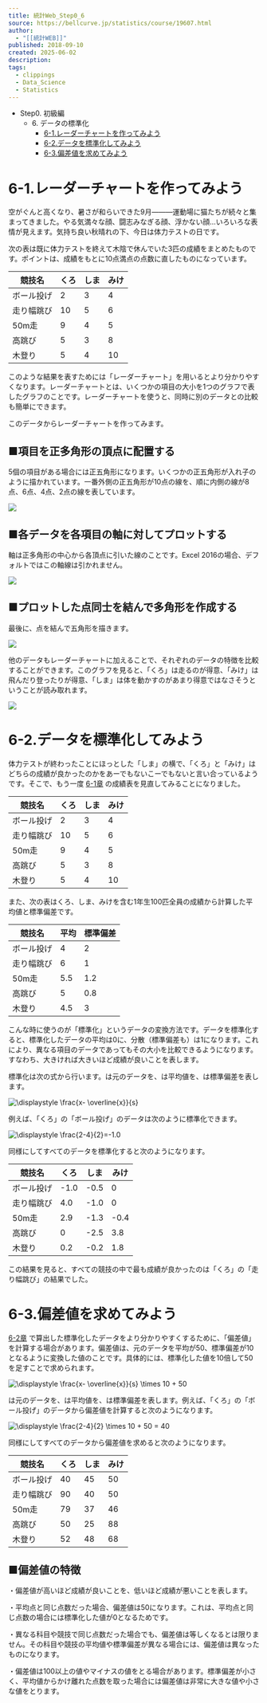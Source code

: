 ```yaml
---
title: 統計Web_Step0_6
source: https://bellcurve.jp/statistics/course/19607.html
author:
  - "[[統計WEB]]"
published: 2018-09-10
created: 2025-06-02
description: 
tags:
  - clippings
  - Data_Science
  - Statistics
---
```

- Step0. 初級編
	- 6\. データの標準化
		- [6-1.レーダーチャートを作ってみよう](#6-1.レーダーチャートを作ってみよう)
		- [6-2.データを標準化してみよう](#6-2.データを標準化してみよう)
		- [6-3.偏差値を求めてみよう](#6-3.偏差値を求めてみよう)

# 6-1.レーダーチャートを作ってみよう
空がぐんと高くなり、暑さが和らいできた9月―――運動場に猫たちが続々と集まってきました。やる気満々な顔、闘志みなぎる顔、浮かない顔…いろいろな表情が見えます。気持ち良い秋晴れの下、今日は体力テストの日です。

次の表は既に体力テストを終えて木陰で休んでいた3匹の成績をまとめたものです。ポイントは、成績をもとに10点満点の点数に直したものになっています。

| 競技名 | くろ | しま | みけ |
| --- | --- | --- | --- |
| ボール投げ | 2 | 3 | 4 |
| 走り幅跳び | 10 | 5 | 6 |
| 50m走 | 9 | 4 | 5 |
| 高跳び | 5 | 3 | 8 |
| 木登り | 5 | 4 | 10 |

このような結果を表すためには「レーダーチャート」を用いるとより分かりやすくなります。レーダーチャートとは、いくつかの項目の大小を1つのグラフで表したグラフのことです。レーダーチャートを使うと、同時に別のデータとの比較も簡単にできます。

このデータからレーダーチャートを作ってみます。

## ■項目を正多角形の頂点に配置する

5個の項目がある場合には正五角形になります。いくつかの正五角形が入れ子のように描かれています。一番外側の正五角形が10点の線を、順に内側の線が8点、6点、4点、2点の線を表しています。

[![](https://bellcurve.jp/statistics/wp-content/uploads/2018/08/fig1.png)](https://bellcurve.jp/wp-content/uploads/2018/08/fig1.png)

## ■各データを各項目の軸に対してプロットする

軸は正多角形の中心から各頂点に引いた線のことです。Excel 2016の場合、デフォルトではこの軸線は引かれません。

[![](https://bellcurve.jp/statistics/wp-content/uploads/2018/08/fig2-1.png)](https://bellcurve.jp/statistics/wp-content/uploads/2018/08/fig2-1.png)

## ■プロットした点同士を結んで多角形を作成する

最後に、点を結んで五角形を描きます。

[![](https://bellcurve.jp/statistics/wp-content/uploads/2018/08/fig3.png)](https://bellcurve.jp/statistics/wp-content/uploads/2018/08/fig3.png)

他のデータもレーダーチャートに加えることで、それぞれのデータの特徴を比較することができます。このグラフを見ると、「くろ」は走るのが得意、「みけ」は飛んだり登ったりが得意、「しま」は体を動かすのがあまり得意ではなさそうということが読み取れます。

[![](https://bellcurve.jp/statistics/wp-content/uploads/2018/08/fig4.png)](https://bellcurve.jp/statistics/wp-content/uploads/2018/08/fig4.png)
# 6-2.データを標準化してみよう
体力テストが終わったことにほっとした「しま」の横で、「くろ」と「みけ」はどちらの成績が良かったのかをあーでもないこーでもないと言い合っているようです。そこで、もう一度 [6-1章](https://bellcurve.jp/statistics/course/19607.html) の成績表を見直してみることになりました。

| 競技名 | くろ | しま | みけ |
| --- | --- | --- | --- |
| ボール投げ | 2 | 3 | 4 |
| 走り幅跳び | 10 | 5 | 6 |
| 50m走 | 9 | 4 | 5 |
| 高跳び | 5 | 3 | 8 |
| 木登り | 5 | 4 | 10 |

また、次の表はくろ、しま、みけを含む1年生100匹全員の成績から計算した平均値と標準偏差です。

| 競技名 | 平均 | 標準偏差 |
| --- | --- | --- |
| ボール投げ | 4 | 2 |
| 走り幅跳び | 6 | 1 |
| 50m走 | 5.5 | 1.2 |
| 高跳び | 5 | 0.8 |
| 木登り | 4.5 | 3 |

こんな時に使うのが「標準化」というデータの変換方法です。データを標準化すると、標準化したデータの平均は0に、分散（標準偏差も）は1になります。これにより、異なる項目のデータであってもその大小を比較できるようになります。すなわち、大きければ大きいほど成績が良いことを表します。

標準化は次の式から行います。は元のデータを、は平均値を、は標準偏差を表します。

![ \displaystyle \frac{x- \overline{x}}{s} ](https://bellcurve.jp/statistics/wp-content/ql-cache/quicklatex.com-58251c434edfdc234c7108d524e70e83_l3.svg "Rendered by QuickLaTeX.com")

例えば、「くろ」の「ボール投げ」のデータは次のように標準化できます。

![ \displaystyle \frac{2-4}{2}=-1.0 ](https://bellcurve.jp/statistics/wp-content/ql-cache/quicklatex.com-3a0a4cee666bbda643afe99496ea3319_l3.svg "Rendered by QuickLaTeX.com")

同様にしてすべてのデータを標準化すると次のようになります。

| 競技名 | くろ | しま | みけ |
| --- | --- | --- | --- |
| ボール投げ | \-1.0 | \-0.5 | 0 |
| 走り幅跳び | 4.0 | \-1.0 | 0 |
| 50m走 | 2.9 | \-1.3 | \-0.4 |
| 高跳び | 0 | \-2.5 | 3.8 |
| 木登り | 0.2 | \-0.2 | 1.8 |

この結果を見ると、すべての競技の中で最も成績が良かったのは「くろ」の「走り幅跳び」の結果でした。

# 6-3.偏差値を求めてみよう
[6-2章](https://bellcurve.jp/statistics/course/19647.html) で算出した標準化したデータをより分かりやすくするために、「偏差値」を計算する場合があります。偏差値は、元のデータを平均が50、標準偏差が10となるように変換した値のことです。具体的には、標準化した値を10倍して50を足すことで求められます。

![ \displaystyle \frac{x- \overline{x}}{s} \times 10 + 50 ](https://bellcurve.jp/statistics/wp-content/ql-cache/quicklatex.com-85c4a1427afe2ce80351246bee1f3829_l3.svg "Rendered by QuickLaTeX.com")

は元のデータを、は平均値を、は標準偏差を表します。例えば、「くろ」の「ボール投げ」のデータから偏差値を計算すると次のようになります。

![ \displaystyle \frac{2-4}{2} \times 10 + 50 = 40 ](https://bellcurve.jp/statistics/wp-content/ql-cache/quicklatex.com-c37cff9aaba28f74764387bad08ab8e3_l3.svg "Rendered by QuickLaTeX.com")

同様にしてすべてのデータから偏差値を求めると次のようになります。

| 競技名 | くろ | しま | みけ |
| --- | --- | --- | --- |
| ボール投げ | 40 | 45 | 50 |
| 走り幅跳び | 90 | 40 | 50 |
| 50m走 | 79 | 37 | 46 |
| 高跳び | 50 | 25 | 88 |
| 木登り | 52 | 48 | 68 |

## ■偏差値の特徴

・偏差値が高いほど成績が良いことを、低いほど成績が悪いことを表します。

・平均点と同じ点数だった場合、偏差値は50になります。これは、平均点と同じ点数の場合には標準化した値が0となるためです。

・異なる科目や競技で同じ点数だった場合でも、偏差値は等しくなるとは限りません。その科目や競技の平均値や標準偏差が異なる場合には、偏差値は異なったものになります。

・偏差値は100以上の値やマイナスの値をとる場合があります。標準偏差が小さく、平均値からかけ離れた点数を取った場合には偏差値は非常に大きな値や小さな値をとります。
